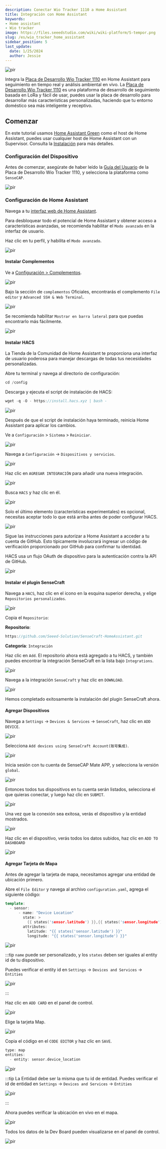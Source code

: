 ```yaml
---
description: Conectar Wio Tracker 1110 a Home Assistant 
title: Integración con Home Assistant
keywords:
- Home assistant
- Wio tracker
image: https://files.seeedstudio.com/wiki/wiki-platform/S-tempor.png
slug: /es/wio_tracker_home_assistant
sidebar_position: 5
last_update:
  date: 1/25/2024
  author: Jessie
---
```


<p style={{textAlign: 'center'}}><img src="https://files.seeedstudio.com/wiki/SenseCAP/wio_tracker/dog-locate.png" alt="pir" width={800} height="auto" /></p>

Integra la [Placa de Desarrollo Wio Tracker 1110](https://www.seeedstudio.com/Wio-Tracker-1110-Dev-Board-p-5799.html) en Home Assistant para seguimiento en tiempo real y análisis ambiental en vivo. La [Placa de Desarrollo Wio Tracker 1110](https://www.seeedstudio.com/Wio-Tracker-1110-Dev-Board-p-5799.html) es una plataforma de desarrollo de seguimiento basada en LoRa y fácil de usar, puedes usar la placa de desarrollo para desarrollar más características personalizadas, haciendo que tu entorno doméstico sea más inteligente y receptivo.

## Comenzar

En este tutorial usamos [Home Assistant Green](https://www.seeedstudio.com/Home-Assistant-Green-p-5792.html) como el host de Home Assistant, puedes usar cualquier host de Home Assistant con un Supervisor. Consulta la [Instalación](https://www.home-assistant.io/installation/) para más detalles.

### Configuración del Dispositivo

Antes de comenzar, asegúrate de haber leído la [Guía del Usuario](https://wiki.seeedstudio.com/es/Get_Started_with_Wio-Trakcer_1110/) de la Placa de Desarrollo Wio Tracker 1110, y selecciona la plataforma como `SenseCAP`.

<p style={{textAlign: 'center'}}><img src="https://files.seeedstudio.com/products/SenseCAP/Wio-Tracker/Wio-1110getstart/4.jpeg" alt="pir" width={300} height="auto" /></p>

### Configuración de Home Assistant

Navega a tu [interfaz web de Home Assistant](http://homeassistant.local:8123/).

Para desbloquear todo el potencial de Home Assistant y obtener acceso a características avanzadas, se recomienda habilitar el `Modo avanzado` en la interfaz de usuario.

Haz clic en tu perfil, y habilita el `Modo avanzado`.

<p style={{textAlign: 'center'}}><img src="https://files.seeedstudio.com/wiki/SenseCAP/wio_tracker/advanced-mode.png" alt="pir" width={800} height="auto" /></p>

#### Instalar Complementos

Ve a [Configuración > Complementos](https://my.home-assistant.io/redirect/supervisor).

<p style={{textAlign: 'center'}}><img src="https://files.seeedstudio.com/wiki/SenseCAP/wio_tracker/add-ons.png" alt="pir" width={800} height="auto" /></p>

Bajo la sección de `complementos` Oficiales, encontrarás el complemento `File editor` y `Advanced SSH & Web Terminal`.

<p style={{textAlign: 'center'}}><img src="https://files.seeedstudio.com/wiki/SenseCAP/wio_tracker/2-ons.png" alt="pir" width={800} height="auto" /></p>

Se recomienda habilitar `Mostrar en barra lateral` para que puedas encontrarlo más fácilmente.

<p style={{textAlign: 'center'}}><img src="https://files.seeedstudio.com/wiki/SenseCAP/wio_tracker/show-sidebar.png" alt="pir" width={800} height="auto" /></p>

#### Instalar HACS

La Tienda de la Comunidad de Home Assistant te proporciona una interfaz de usuario poderosa para manejar descargas de todas tus necesidades personalizadas.

Abre tu terminal y navega al directorio de configuración:

```cpp
cd /config
```

Descarga y ejecuta el script de instalación de HACS:

```cpp
wget -q -O - https://install.hacs.xyz | bash -
```

<p style={{textAlign: 'center'}}><img src="https://files.seeedstudio.com/wiki/SenseCAP/wio_tracker/comand-page.png" alt="pir" width={600} height="auto" /></p>

Después de que el script de instalación haya terminado, reinicia Home Assistant para aplicar los cambios.

Ve a `Configuración` > `Sistema` > `Reiniciar`.

<p style={{textAlign: 'center'}}><img src="https://files.seeedstudio.com/wiki/SenseCAP/wio_tracker/restart.png" alt="pir" width={800} height="auto" /></p>

Navega a `Configuración` ->  `Dispositivos y servicios`.

<p style={{textAlign: 'center'}}><img src="https://files.seeedstudio.com/wiki/SenseCAP/wio_tracker/device-service.png" alt="pir" width={800} height="auto" /></p>

Haz clic en `AGREGAR INTEGRACIÓN` para añadir una nueva integración.

<p style={{textAlign: 'center'}}><img src="https://files.seeedstudio.com/wiki/SenseCAP/wio_tracker/add-inte.png" alt="pir" width={800} height="auto" /></p>

Busca `HACS` y haz clic en él.
<p style={{textAlign: 'center'}}><img src="https://files.seeedstudio.com/wiki/SenseCAP/wio_tracker/HACS.png" alt="pir" width={800} height="auto" /></p>

Solo el último elemento (características experimentales) es opcional, necesitas aceptar todo lo que está arriba antes de poder configurar HACS.

<p style={{textAlign: 'center'}}><img src="https://files.seeedstudio.com/wiki/SenseCAP/wio_tracker/submit.png" alt="pir" width={600} height="auto" /></p>

Sigue las instrucciones para autorizar a Home Assistant a acceder a tu cuenta de GitHub. Esto típicamente involucrará ingresar un código de verificación proporcionado por GitHub para confirmar tu identidad.

HACS usa un flujo OAuth de dispositivo para la autenticación contra la API de GitHub.

<p style={{textAlign: 'center'}}><img src="https://files.seeedstudio.com/wiki/visionai-v2-ha/12.png
" alt="pir" width={600} height="auto" /></p>

#### Instalar el plugin SenseCraft

Navega a `HACS`, haz clic en el icono en la esquina superior derecha, y elige `Repositorios personalizados`.

<p style={{textAlign: 'center'}}><img src="https://files.seeedstudio.com/wiki/visionai-v2-ha/14.png
" alt="pir" width={800} height="auto" /></p>

Copia el `Repositorio`:

**Repositorio**:

```cpp
https://github.com/Seeed-Solution/SenseCraft-HomeAssistant.git
```

**Categoría**: `Integración`

Haz clic en `Add`. El repositorio ahora está agregado a tu HACS, y también puedes encontrar la integración SenseCraft en la lista bajo `Integrations`.

<p style={{textAlign: 'center'}}><img src="https://files.seeedstudio.com/wiki/SenseCAP/wio_tracker/custom-re.png" alt="pir" width={800} height="auto" /></p>

Navega a la integración `SenseCraft` y haz clic en `DOWNLOAD`.

<p style={{textAlign: 'center'}}><img src="https://files.seeedstudio.com/wiki/visionai-v2-ha/17.png" alt="pir" width={800} height="auto" /></p>

Hemos completado exitosamente la instalación del plugin SenseCraft ahora.

#### Agregar Dispositivos

Navega a `Settings` -> `Devices & Services` -> `SenseCraft`, haz clic en `ADD DEVICE`.
<p style={{textAlign: 'center'}}><img src="https://files.seeedstudio.com/wiki/SenseCAP/wio_tracker/add-device-.png" alt="pir" width={800} height="auto" /></p>

Selecciona `Add devices using SenseCraft Account(账号集成)`.

<p style={{textAlign: 'center'}}><img src="https://files.seeedstudio.com/wiki/SenseCAP/wio_tracker/account-inte.png" alt="pir" width={800} height="auto" /></p>

Inicia sesión con tu cuenta de SenseCAP Mate APP, y selecciona la versión `global`.

<p style={{textAlign: 'center'}}><img src="https://files.seeedstudio.com/wiki/SenseCAP/wio_tracker/craft-login.png" alt="pir" width={800} height="auto" /></p>

Entonces todos tus dispositivos en tu cuenta serán listados, selecciona el que quieras conectar, y luego haz clic en `SUBMIT`.

<p style={{textAlign: 'center'}}><img src="https://files.seeedstudio.com/wiki/SenseCAP/wio_tracker/craft-device.png" alt="pir" width={800} height="auto" /></p>

Una vez que la conexión sea exitosa, verás el dispositivo y la entidad mostrados.

<p style={{textAlign: 'center'}}><img src="https://files.seeedstudio.com/wiki/SenseCAP/wio_tracker/cloud-device.png" alt="pir" width={800} height="auto" /></p>

Haz clic en el dispositivo, verás todos los datos subidos, haz clic en `ADD TO DASHBOARD`
<p style={{textAlign: 'center'}}><img src="https://files.seeedstudio.com/wiki/SenseCAP/wio_tracker/add-dashboard.png" alt="pir" width={800} height="auto" /></p>

#### Agregar Tarjeta de Mapa

Antes de agregar la tarjeta de mapa, necesitamos agregar una entidad de ubicación primero.

Abre el `File Editor` y navega al archivo `configuration.yaml`, agrega el siguiente código:

```cpp
template:
  - sensor:
      - name: "Device Location"
        state: >
          {{ states('sensor.latitude') }},{{ states('sensor.longitude') }}
        attributes:
          latitude: "{{ states('sensor.latitude') }}"
          longitude: "{{ states('sensor.longitude') }}"
```

<p style={{textAlign: 'center'}}><img src="https://files.seeedstudio.com/wiki/SenseCAP/wio_tracker/yaml2.png" alt="pir" width={800} height="auto" /></p>

:::tip
`name` puede ser personalizado, y los `states` deben ser iguales al entity id de tu dispositivo.

Puedes verificar el entity id en `Settings` -> `Devices and Services` -> `Entities`
<p style={{textAlign: 'center'}}><img src="https://files.seeedstudio.com/wiki/SenseCAP/wio_tracker/entity-id.png" alt="pir" width={600} height="auto" /></p>
:::

Haz clic en `ADD CARD` en el panel de control.

<p style={{textAlign: 'center'}}><img src="https://files.seeedstudio.com/wiki/SenseCAP/wio_tracker/add-card.png" alt="pir" width={800} height="auto" /></p>

Elige la tarjeta Map.
<p style={{textAlign: 'center'}}><img src="https://files.seeedstudio.com/wiki/SenseCAP/wio_tracker/map-card.png" alt="pir" width={800} height="auto" /></p>

Copia el código en el `CODE EDITOR` y haz clic en `SAVE`.

```cpp
type: map
entities:
  - entity: sensor.device_location
```

<p style={{textAlign: 'center'}}><img src="https://files.seeedstudio.com/wiki/SenseCAP/wio_tracker/code-editor.png" alt="pir" width={800} height="auto" /></p>

:::tip
La Entidad debe ser la misma que tu id de entidad. Puedes verificar el id de entidad en `Settings` -> `Devices and Services` -> `Entities`
<p style={{textAlign: 'center'}}><img src="https://files.seeedstudio.com/wiki/SenseCAP/wio_tracker/entity-location.png" alt="pir" width={600} height="auto" /></p>
:::

Ahora puedes verificar la ubicación en vivo en el mapa.

<p style={{textAlign: 'center'}}><img src="https://files.seeedstudio.com/wiki/SenseCAP/wio_tracker/map-map.png" alt="pir" width={800} height="auto" /></p>

Todos los datos de la Dev Board pueden visualizarse en el panel de control.

<p style={{textAlign: 'center'}}><img src="https://files.seeedstudio.com/wiki/SenseCAP/wio_tracker/dog-locate.png" alt="pir" width={800} height="auto" /></p>

